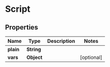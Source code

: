 

# Script


## Properties

| Name | Type | Description | Notes |
|------------ | ------------- | ------------- | -------------|
|**plain** | **String** |  |  |
|**vars** | **Object** |  |  [optional] |



